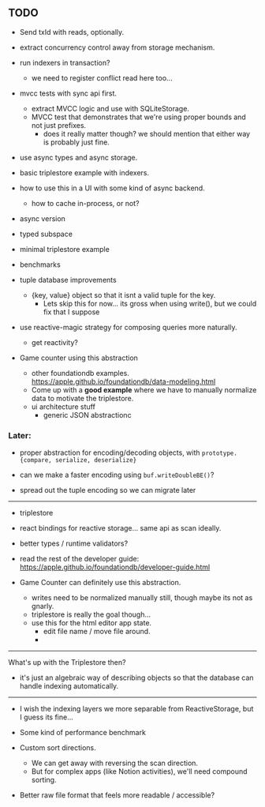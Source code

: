 ## TODO

- Send txId with reads, optionally.

- extract concurrency control away from storage mechanism.

- run indexers in transaction?
	- we need to register conflict read here too...



- mvcc tests with sync api first.
	- extract MVCC logic and use with SQLiteStorage.
	- MVCC test that demonstrates that we're using proper bounds and not just prefixes.
		- does it really matter though? we should mention that either way is probably just fine.

- use async types and async storage.
- basic triplestore example with indexers.
- how to use this in a UI with some kind of async backend.
	- how to cache in-process, or not?



- async version
- typed subspace
- minimal triplestore example
- benchmarks

- tuple database improvements
	- {key, value} object so that it isnt a valid tuple for the key.
		- Lets skip this for now... its gross when using write(), but we could fix that I suppose

- use reactive-magic strategy for composing queries more naturally.
	- get reactivity?

- Game counter using this abstraction
	- other foundationdb examples.
		https://apple.github.io/foundationdb/data-modeling.html
	- Come up with a **good example** where we have to manually normalize data to motivate the triplestore.
	- ui architecture stuff
		- generic JSON abstractionc


### Later:
- proper abstraction for encoding/decoding objects, with `prototype.{compare, serialize, deserialize}`

- can we make a faster encoding using `buf.writeDoubleBE()`?
- spread out the tuple encoding so we can migrate later

---



- triplestore

- react bindings for reactive storage... same api as scan ideally.
- better types / runtime validators?

- read the rest of the developer guide: https://apple.github.io/foundationdb/developer-guide.html

- Game Counter can definitely use this abstraction.
	- writes need to be normalized manually still, though maybe its not as gnarly.
	- triplestore is really the goal though...
	- use this for the html editor app state.
		- edit file name / move file around.
		-

---

What's up with the Triplestore then?
- it's just an algebraic way of describing objects so that the database can handle indexing automatically.

---

- I wish the indexing layers we more separable from ReactiveStorage, but I guess its fine...

- Some kind of performance benchmark

- Custom sort directions.
	- We can get away with reversing the scan direction.
	- But for complex apps (like Notion activities), we'll need compound sorting.

- Better raw file format that feels more readable / accessible?


